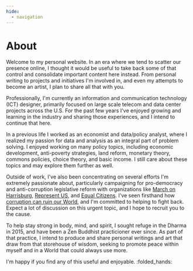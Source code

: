 ```yaml
---
hide:
  - navigation
---
```


# About

Welcome to my personal website. In an era where we tend to scatter our presence online,
I thought it would be useful to take back some of that control and consolidate important content
here instead. From personal writing to projects and initiatives I'm involved in, and even my
attempts to become an artist, I plan to share all that with you.

Professionally, I'm currently an information and communication technology (ICT) designer, primarily
focused on large scale telecom and data center projects across the U.S. For the past few years I've
enjoyed growing and learning in the industry and sharing those experiences, and I intend to continue
that here.

In a previous life I worked as an economist and data/policy analyst, where I realized my passion for
data and analysis as an integral part of problem solving. I enjoyed working on many policy topics,
including economic development, anti-poverty strategies, land reform, monetary theory, commons
policies, choice theory, and basic income. I still care about these topics and may explore them
further as well.

Outside of work, I've also been concentrating on several efforts I'm extremely passionate about,
particularly campaigning for pro-democracy and anti-corruption legislative reform with organizations
like [March on Harrisburg](https://www.mohpa.org), [Represent US](https://represent.us/), and
[Equal Citizens](https://equalcitizens.us/). I've seen firsthand how [corruption can ruin our
World](blog/posts/how_corruption_ruins_our_world.md), and I'm committed to helping to fight back. Expect
a lot of discussion on this urgent topic, and I hope to recruit you to the cause.

To help stay strong in body, mind, and spirit, I sought refuge in the Dharma in 2015, and have
been a Zen Buddhist practicioner ever since. As part of that practice, I intend to produce and share
personal writings and art that draw from that storehouse of wisdom, seeking to promote peace within
myself and in a World that could always use more.

I'm happy if you find any of this useful and enjoyable. :folded_hands:
